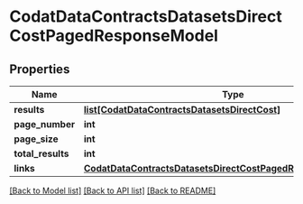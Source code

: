 # CodatDataContractsDatasetsDirectCostPagedResponseModel

## Properties
Name | Type | Description | Notes
------------ | ------------- | ------------- | -------------
**results** | [**list[CodatDataContractsDatasetsDirectCost]**](CodatDataContractsDatasetsDirectCost.md) |  | [optional] 
**page_number** | **int** |  | [optional] 
**page_size** | **int** |  | [optional] 
**total_results** | **int** |  | [optional] 
**links** | [**CodatDataContractsDatasetsDirectCostPagedResponseLinksModel**](CodatDataContractsDatasetsDirectCostPagedResponseLinksModel.md) |  | [optional] 

[[Back to Model list]](../README.md#documentation-for-models) [[Back to API list]](../README.md#documentation-for-api-endpoints) [[Back to README]](../README.md)

